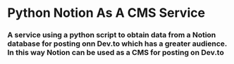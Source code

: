# Python Notion As A CMS Service

### A service using a python script to obtain data from a Notion database for posting onn Dev.to which has a greater audience. In this way Notion can be used as a CMS for posting on Dev.to
